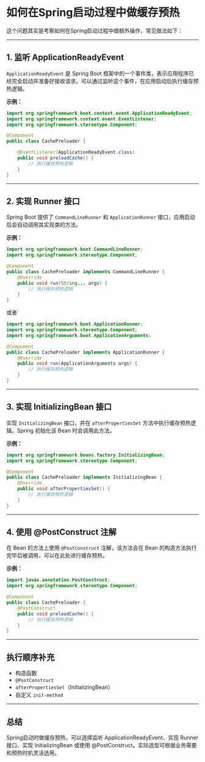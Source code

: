 # 如何在Spring启动过程中做缓存预热

这个问题其实是考察如何在Spring启动过程中做额外操作，常见做法如下：

---

## 1. 监听 ApplicationReadyEvent

`ApplicationReadyEvent` 是 Spring Boot 框架中的一个事件类，表示应用程序已经完全启动并准备好接收请求。可以通过监听这个事件，在应用启动后执行缓存预热逻辑。

**示例：**
```java
import org.springframework.boot.context.event.ApplicationReadyEvent;
import org.springframework.context.event.EventListener;
import org.springframework.stereotype.Component;

@Component
public class CachePreloader {

    @EventListener(ApplicationReadyEvent.class)
    public void preloadCache() {
        // 执行缓存预热逻辑
    }
}
```

---

## 2. 实现 Runner 接口

Spring Boot 提供了 `CommandLineRunner` 和 `ApplicationRunner` 接口，应用启动后会自动调用其实现类的方法。

**示例：**
```java
import org.springframework.boot.CommandLineRunner;
import org.springframework.stereotype.Component;

@Component
public class CachePreloader implements CommandLineRunner {
    @Override
    public void run(String... args) {
        // 执行缓存预热逻辑
    }
}
```
或者
```java
import org.springframework.boot.ApplicationRunner;
import org.springframework.stereotype.Component;
import org.springframework.boot.ApplicationArguments;

@Component
public class CachePreloader implements ApplicationRunner {
    @Override
    public void run(ApplicationArguments args) {
        // 执行缓存预热逻辑
    }
}
```

---

## 3. 实现 InitializingBean 接口

实现 `InitializingBean` 接口，并在 `afterPropertiesSet` 方法中执行缓存预热逻辑。Spring 初始化该 Bean 时会调用此方法。

**示例：**
```java
import org.springframework.beans.factory.InitializingBean;
import org.springframework.stereotype.Component;

@Component
public class CachePreloader implements InitializingBean {
    @Override
    public void afterPropertiesSet() {
        // 执行缓存预热逻辑
    }
}
```

---

## 4. 使用 @PostConstruct 注解

在 Bean 的方法上使用 `@PostConstruct` 注解，该方法会在 Bean 的构造方法执行完毕后被调用，可以在此处进行缓存预热。

**示例：**
```java
import javax.annotation.PostConstruct;
import org.springframework.stereotype.Component;

@Component
public class CachePreloader {
    @PostConstruct
    public void preloadCache() {
        // 执行缓存预热逻辑
    }
}
```

---

## 执行顺序补充

- 构造函数
- `@PostConstruct`
- `afterPropertiesSet`（InitializingBean）
- 自定义 `init-method`

---

## 总结

Spring启动时做缓存预热，可以选择监听 ApplicationReadyEvent、实现 Runner 接口、实现 InitializingBean 或使用 @PostConstruct。实际选型可根据业务需要和预热时机灵活选用。